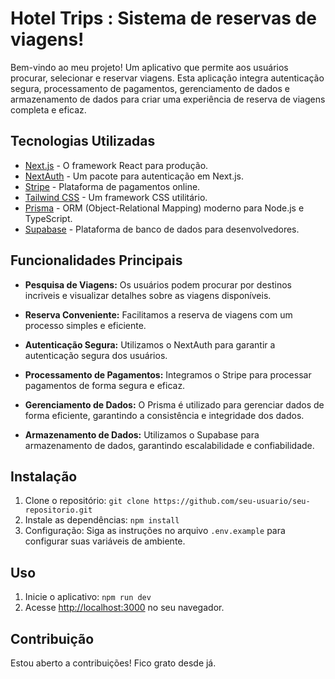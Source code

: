 # Hotel Trips : Sistema de reservas de viagens!

Bem-vindo ao meu projeto! Um aplicativo que permite aos usuários procurar, selecionar e reservar viagens. Esta aplicação integra autenticação segura, processamento de pagamentos, gerenciamento de dados e armazenamento de dados para criar uma experiência de reserva de viagens completa e eficaz.

## Tecnologias Utilizadas

- [Next.js](https://nextjs.org/) - O framework React para produção.
- [NextAuth](https://next-auth.js.org/) - Um pacote para autenticação em Next.js.
- [Stripe](https://stripe.com/) - Plataforma de pagamentos online.
- [Tailwind CSS](https://tailwindcss.com/) - Um framework CSS utilitário.
- [Prisma](https://www.prisma.io/) - ORM (Object-Relational Mapping) moderno para Node.js e TypeScript.
- [Supabase](https://supabase.io/) - Plataforma de banco de dados para desenvolvedores.

## Funcionalidades Principais

- **Pesquisa de Viagens:** Os usuários podem procurar por destinos incriveis e visualizar detalhes sobre as viagens disponíveis.

- **Reserva Conveniente:** Facilitamos a reserva de viagens com um processo simples e eficiente.

- **Autenticação Segura:** Utilizamos o NextAuth para garantir a autenticação segura dos usuários.

- **Processamento de Pagamentos:** Integramos o Stripe para processar pagamentos de forma segura e eficaz.

- **Gerenciamento de Dados:** O Prisma é utilizado para gerenciar dados de forma eficiente, garantindo a consistência e integridade dos dados.

- **Armazenamento de Dados:** Utilizamos o Supabase para armazenamento de dados, garantindo escalabilidade e confiabilidade.

## Instalação

1. Clone o repositório: `git clone https://github.com/seu-usuario/seu-repositorio.git`
2. Instale as dependências: `npm install`
3. Configuração: Siga as instruções no arquivo `.env.example` para configurar suas variáveis de ambiente.

## Uso

1. Inicie o aplicativo: `npm run dev`
2. Acesse [http://localhost:3000](http://localhost:3000) no seu navegador.

## Contribuição

Estou aberto a contribuições! Fico grato desde já.

